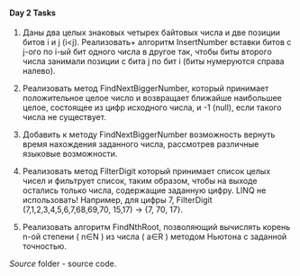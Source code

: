 #### Day 2 Tasks

1. Даны два целых знаковых четырех байтовых числа и две позиции битов i и j (i<j). Реализовать+ алгоритм InsertNumber вставки битов с j-ого по i-ый бит одного числа в другое так, чтобы биты второго числа занимали позиции с бита j по бит i (биты нумеруются справа налево).

2. Реализовать метод FindNextBiggerNumber, который принимает положительное целое число и возвращает ближайше наибольшее целое, состоящее из цифр исходного числа, и -1 (null), если такого числа не существует.

3. Добавить к методу FindNextBiggerNumber возможность вернуть время нахождения заданного числа, рассмотрев различные языковые возможности. 

4. Реализовать метод FilterDigit который принимает список целых чисел и фильтрует список, таким образом, чтобы на выходе остались только числа, содержащие заданную цифру. LINQ не использовать! Например, для цифры 7, FilterDigit (7,1,2,3,4,5,6,7,68,69,70, 15,17) -> {7, 70, 17}. 

5.	Реализовать алгоритм FindNthRoot, позволяющий вычислять корень n-ой степени ( n∈N ) из числа ( a∈R ) методом Ньютона с заданной точностью. 


*Source* folder - source code.  
